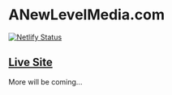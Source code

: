 # ANewLevelMedia.com

[![Netlify Status](https://api.netlify.com/api/v1/badges/217caf3e-4aa4-4536-803f-a63b3a01849d/deploy-status)](https://app.netlify.com/sites/anl/deploys)

## [Live Site](https://www.anewlevelmedia.com/)

More will be coming...
